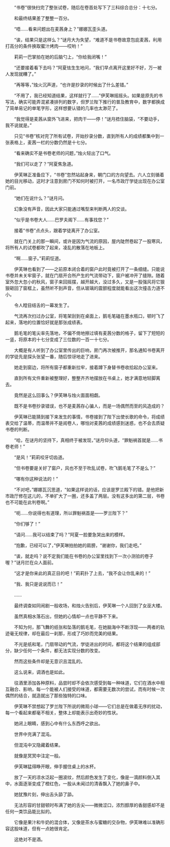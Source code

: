 　　“书卷”很快扫完了整张试卷，随后在卷首处写下了三科综合总分：十七分。

　　和最终结果差了整整一百分。

　　“唔……看来问题出在麦茜身上？”娜娜瓦歪头道。

　　“诶，结果只是这样么？”谜月大为失望，“难道不是书卷故意包庇麦茜，利用打高分的条件换取蜜汁烤肉——哎哟！”

　　莉莉一巴掌拍在她的后脑勺上，“你给我闭嘴！”

　　“还要接着看下去吗？”阿夏怯生生地问，“我们早点离开这里好不好，万一被人发现就糟了。”

　　“再等等，”烛火沉声道，“也许是抄录的时候出了什么差错。”

　　“不用了，我已经知道结果，这样就行了……”伊芙琳摇摇头。如果是原先的书写法，确实可能弄混紧凑排列的数字，但罗兰陛下推行的普及教育中，数字都换成了简单易记的单笔字形，这样想要认错的几率也太渺茫了。

　　“我觉得是麦茜从窗外飞进来，把肉干——停！”谜月捂住脑袋，“不要动手，我不说就是。”

　　只见“书卷”核对完了所有试卷，开始抄录分数，直到所有人的成绩都集中到一张表格上，麦茜一栏的分数仍然是十七分。

　　“看来确实不是书卷老师的问题，”烛火轻出了口气。

　　“我们可以走了？”阿夏焦急道。

　　伊芙琳正准备应下，“书卷”忽然站起身来，朝门口的方向望去。六人立刻循着她的目光移动，这时才注意到房门不知何时被打开，一名市政厅学徒出现在办公室门前。

　　“她们在说什么？”谜月问。

　　幻象没有声音，因此大家只能通过嘴型来判断两人的交谈。

　　“似乎是书卷大人……巴罗夫阁下……有事找您？”

　　接着“书卷”点点头，跟着学徒离开了办公室。

　　就在门关上的那一瞬间，或许是因为气流的原因，屋内陡然卷起了一股寒风，将所有人的试卷都吹了起来，凌乱的散落在地板上。

　　“啊……窗子。”莉莉怔道。

　　伊芙琳也看到了——之前原本闭合着的窗户此时竟被打开了一条细缝。只能说书卷并未关牢窗子，就在门扇开合所产生的气流带动下，窗户被冲开了缝隙。随着室外忽大忽小的秋风，窗子来回摇摆，越开越大，没过多久，又是一股强风将它狠狠砸回了窗框上，虽然听不到声音，但从玻璃的震颤程度就能看出这次撞击力道不小。

　　令人瞠目结舌的一幕发生了。

　　气流再次扫过办公室，将笔架刮到在桌面上，鹅毛笔磕在墨水瓶口，顿时飞了起来，落地的位置恰好就是那张成绩表。

　　鹅毛笔的笔尖率先落地，不偏不倚地擦过填有麦茜分数的格子，留下了短短的一竖，将原本的十七分变成了三位数的一百一十七分。

　　大概是有人听到了办公室里传出的巨响，房门再次被推开，那名通知书卷离开的学徒先是探头张望一番，随后惊讶地走了进来。

　　她走到窗边，将所有窗子都重新拉牢，接着蹲下身替书卷收拾起办公室来。

　　直到所有文件重新被整理好，整整齐齐地摆放在书桌上，她才满意地轻脚离去。

　　竟然是这么回事么？伊芙琳与烛火面面相觑。

　　既不是书卷抄录错误，也不是麦茜存心骗人，而是一场偶然而至的风造成的？

　　伊芙琳已能猜到接下来发生的事情，书卷接到了陛下出使长歌的命令，将成绩表交给了温蒂，而温蒂并不是阅卷人，哪怕对麦茜的成绩感到迷惑，也不会去质疑书卷的判断。

　　“哈，在谜月的坚持下，真相终于被发现，”谜月仰头道，“罪魁祸首就是……书卷老师！”

　　“是风！”莉莉咬牙切齿道。

　　“但书卷要是关好了窗户，风也不至于吹乱试卷，吹飞鹅毛笔了不是么？”

　　“哪有你这种说法的！”

　　“不对吧，”娜娜瓦沉思道，“如果这样说的话，应该是罗兰殿下的错。是他把新市政厅修在这儿的，不单扩大了一圈，还多盖了两层。没有这多出的第二层，书卷也不可能在此判卷啊。”

　　“呃……你说得也有道理，所以罪魁祸首是——罗兰陛下？”

　　“你们够了！”

　　“请问……我可以结束了吗？”阿夏一脸要急哭出来的模样。

　　“抱歉，已经可以了，”伊芙琳拍拍她的肩膀，“谢谢你，我们走吧。”

　　“诶，就走吗？说不定我们能在书卷的办公室里找到下一次小测验的卷子喔？”谜月拦在众人面前。

　　“这才是你来此的真正目的吧！”莉莉扑了上去，“我不会让你乱来的！”

　　“我、我只是说说而已！”

　　……

　　最终调查如同闹剧一般收场，和烛火告别后，伊芙琳一个人回到了女巫大楼。

　　虽然真相水落石出，但她的心情却一点也平静不下来。

　　不知为何，那飞舞的纸张和坠落的鹅毛笔，在她脑海中不断浮现——两者的轨迹毫无规律，却在最后一刹那，形成了巧妙而完美的结果。

　　不光是纸和笔，门扇带动的气流，学徒进出的时间，都将这个结果的组成部分，缺少任何一个条件，都无法实现分数的改变。

　　然而这些条件却是无意识且混乱的。

　　这么说来，调酒也是如此。

　　往酒里添加各种原料，品尝时却不会依次感受到每一种味道，它们在酒水中相互融合、影响，每一个能被人们接受的味道，都需要无数次的尝试，而有时候一次偶然的结合，就造就出了那些独特的口味。

　　伊芙琳不禁想起了罗兰陛下所说的微观小球——它们总是在做着无序的扰动，每一个看起来都毫不相关，整体上却能表示出奇妙的性状。

　　她闭上眼睛，感到心中有什么东西呼之欲出。

　　世界中充满了混沌。

　　但混沌中又隐藏着结果。

　　就像是冥冥中注定一般。

　　伊芙琳猛得睁开眼，伸手握住桌上的水杯。

　　放了一天的凉水泛起一圈波纹，然后颜色发生了变化，像是一滴颜料倒入其中，水面逐渐变成了橙红色，一股从未闻过的清香飘入了她的鼻子中。

　　她犹豫片刻，伸出舌头舔了舔。

　　无法形容的甘甜顿时布满了她的舌尖——微微涩口，浓烈醇厚的香甜感却不是任何一类饮品能比拟的。

　　它像是果汁和牛奶的混合体，又像是茶水与蜜糖的交杂物，伊芙琳难以准确形容这股味道，但有一点她很肯定。

　　这绝对不是酒。
